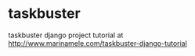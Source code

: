 # taskbuster
taskbuster django project tutorial at http://www.marinamele.com/taskbuster-django-tutorial
